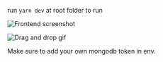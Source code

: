 run `yarn dev` at root folder to run

![Frontend screenshot]("./assets/frontend-ss.jpg")

![Drag and drop gif]("./assets/dnd.gif")

Make sure to add your own mongodb token in env.


